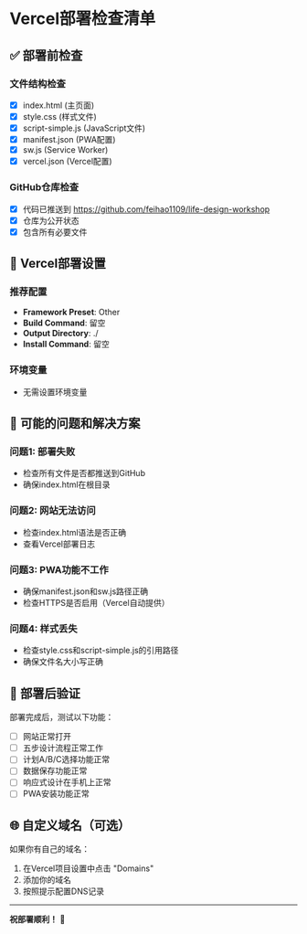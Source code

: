 # Vercel部署检查清单

## ✅ 部署前检查

### 文件结构检查
- [x] index.html (主页面)
- [x] style.css (样式文件)
- [x] script-simple.js (JavaScript文件)
- [x] manifest.json (PWA配置)
- [x] sw.js (Service Worker)
- [x] vercel.json (Vercel配置)

### GitHub仓库检查
- [x] 代码已推送到 https://github.com/feihao1109/life-design-workshop
- [x] 仓库为公开状态
- [x] 包含所有必要文件

## 🚀 Vercel部署设置

### 推荐配置
- **Framework Preset**: Other
- **Build Command**: 留空
- **Output Directory**: ./
- **Install Command**: 留空

### 环境变量
- 无需设置环境变量

## 🔧 可能的问题和解决方案

### 问题1: 部署失败
- 检查所有文件是否都推送到GitHub
- 确保index.html在根目录

### 问题2: 网站无法访问
- 检查index.html语法是否正确
- 查看Vercel部署日志

### 问题3: PWA功能不工作
- 确保manifest.json和sw.js路径正确
- 检查HTTPS是否启用（Vercel自动提供）

### 问题4: 样式丢失
- 检查style.css和script-simple.js的引用路径
- 确保文件名大小写正确

## 📱 部署后验证

部署完成后，测试以下功能：
- [ ] 网站正常打开
- [ ] 五步设计流程正常工作
- [ ] 计划A/B/C选择功能正常
- [ ] 数据保存功能正常
- [ ] 响应式设计在手机上正常
- [ ] PWA安装功能正常

## 🌐 自定义域名（可选）

如果你有自己的域名：
1. 在Vercel项目设置中点击 "Domains"
2. 添加你的域名
3. 按照提示配置DNS记录

---

**祝部署顺利！** 🚀
